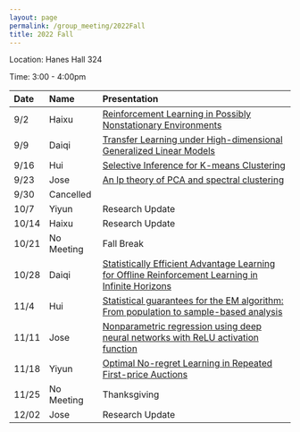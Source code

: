 ```yaml
---
layout: page
permalink: /group_meeting/2022Fall
title: 2022 Fall
---
```


Location: Hanes Hall 324

Time: 3:00 - 4:00pm



| Date    | Name       | Presentation |
| :----   | :----------------------|:------------ |
| 9/2  | Haixu | [Reinforcement Learning in Possibly Nonstationary Environments](https://arxiv.org/pdf/2203.01707.pdf) |
| 9/9  | Daiqi | [Transfer Learning under High-dimensional Generalized Linear Models](https://arxiv.org/pdf/2105.14328.pdf) | 
| 9/16 | Hui | [Selective Inference for K-means Clustering](https://arxiv.org/pdf/2203.15267.pdf) |
| 9/23 | Jose | [An lp theory of PCA and spectral clustering](https://projecteuclid.org/journals/annals-of-statistics/volume-50/issue-4/An-%E2%84%93p-theory-of-PCA-and-spectral-clustering/10.1214/22-AOS2196.full) |
| 9/30 | Cancelled |  |
| 10/7 | Yiyun | Research Update |
| 10/14 | Haixu | Research Update |
| 10/21 | No Meeting | Fall Break |
| 10/28 | Daiqi | [Statistically Efficient Advantage Learning for Offline Reinforcement Learning in Infinite Horizons](https://www.tandfonline.com/doi/full/10.1080/01621459.2022.2106868) |
| 11/4  | Hui | [Statistical guarantees for the EM algorithm: From population to sample-based analysis](https://projecteuclid.org/journals/annals-of-statistics/volume-45/issue-1/Statistical-guarantees-for-the-EM-algorithm--From-population-to/10.1214/16-AOS1435.full) |
| 11/11 | Jose| [Nonparametric regression using deep neural networks with ReLU activation function](https://projecteuclid.org/journals/annals-of-statistics/volume-48/issue-4/Nonparametric-regression-using-deep-neural-networks-with-ReLU-activation-function/10.1214/19-AOS1875.full) |
| 11/18 | Yiyun |  [Optimal No-regret Learning in Repeated First-price Auctions](https://arxiv.org/pdf/2003.09795.pdf) |
| 11/25 | No Meeting |  Thanksgiving |
| 12/02 | Jose  |  Research Update |
